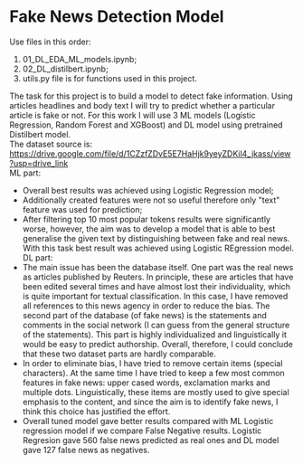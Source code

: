 # Fake News Detection Model
Use files in this order:
1. 01_DL_EDA_ML_models.ipynb;
2. 02_DL_distilbert.ipynb;
3. utils.py file is for functions used in this project.

The task for this project is to build a model to detect fake information. Using articles headlines and body text I will try to predict whether a particular article is fake or not.
For this work I will use 3 ML models (Logistic Regression, Random Forest and XGBoost) and DL model using pretrained Distilbert model.
<br>
The dataset source is: https://drive.google.com/file/d/1CZzfZDvE5E7HaHjk9yeyZDKil4_jkass/view?usp=drive_link<br>
ML part:
* Overall best results was achieved using Logistic Regression model;
* Additionally created features were not so useful therefore only "text" feature was used for prediction;
* After filtering top 10 most popular tokens results were significantly worse, however, the aim was to develop a model that is able to best generalise the given text by distinguishing between fake and real news. With this task best result was achieved using Logistic REgression model.<br>
DL part:
* The main issue has been the database itself. One part was the real news as articles published by Reuters. In principle, these are articles that have been edited several times and have almost lost their individuality, which is quite important for textual classification. In this case, I have removed all references to this news agency in order to reduce the bias. The second part of the database (of fake news) is the statements and comments in the social network (I can guess from the general structure of the statements). This part is highly individualized and linguistically it would be easy to predict authorship. Overall, therefore, I could conclude that these two dataset parts are hardly comparable.
* In order to eliminate bias, I have tried to remove certain items (special characters). At the same time I have tried to keep a few most common features in fake news: upper cased words, exclamation marks and multiple dots. Linguistically, these items are mostly used to give special emphasis to the content, and since the aim is to identify fake news, I think this choice has justified the effort.
* Overall tuned model gave better results compared with ML Logistic regression model if we compare False Negative results. Logistic Regresion gave 560 false news predicted as real ones and DL model gave 127 false news as negatives.
